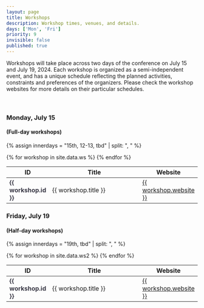```yaml
---
layout: page
title: Workshops
description: Workshop times, venues, and details.
days: ['Mon', 'Fri']
priority: 9
invisible: false
published: true
---
```



Workshops will take place across two days of the conference on July 15 and July 19, 2024. Each workshop is organized as a semi-independent event, and has a unique schedule reflecting the planned activities, constraints and preferences of the organizers. Please check the workshop websites for more details on their particular schedules. 


<div style="display: block; width: 100%; height: 20px;"></div>

### Monday, July 15 
#### (Full-day workshops)
{% assign innerdays = "15th, 12-13, tbd" | split: ", " %}

<table class="table table-striped table-workshop">
    <thead>
        <tr>
            <th width="7%" align="center">ID</th>
            <th width="50%">Title</th>
            <th width="28%">Website</th>
        </tr>
    </thead>
    <tbody>
        {% for workshop in site.data.ws %}
        <tr>
            <td><span style="font-weight:bold; color: #3a3946;"> {{ workshop.id }} </span></td>
            <td>{{ workshop.title }}</td>
            <td>
                <a href="{{ workshop.website }}">
                    {{ workshop.website }}
                </a>
            </td>
        </tr>
        {% endfor %}
    </tbody>
</table>

### Friday, July 19 
#### (Half-day workshops)
{% assign innerdays = "19th, tbd" | split: ", " %}

<table class="table table-striped table-workshop">
    <thead>
        <tr>
            <th width="7%" align="center">ID</th>
            <th width="50%">Title</th>
            <th width="28%">Website</th>
        </tr>
    </thead>
    <tbody>
        {% for workshop in site.data.ws2 %}
        <tr>
            <td><span style="font-weight:bold; color: #3a3946;"> {{ workshop.id }} </span></td>
            <td>{{ workshop.title }}</td>
            <td>
                <a href="{{ workshop.website }}">
                    {{ workshop.website }}
                </a>
            </td>
        </tr>
        {% endfor %}
    </tbody>
</table>


<span style="color:white; font-size:50px;">&nbsp;</span><br>
<span style="color:white; font-size:50px;">&nbsp;</span><br>
<span style="color:white; font-size:50px;">&nbsp;</span><br>
<span style="color:white; font-size:50px;">&nbsp;</span><br>
<span style="color:white; font-size:50px;">&nbsp;</span><br>


<script>
var coll = document.getElementsByClassName("collapsible");
var i;

for (i = 0; i < coll.length; i++) {
  coll[i].addEventListener("click", function() {
    this.classList.toggle("active");
    this.style.display = "none";
    var content = this.nextElementSibling;
    //if (content.style.display === "block") {
    //  content.style.display = "none";
    //} else {
    //  content.style.display = "block";
    //}
    var c = this.parentElement;
    c.innerHTML = content.innerHTML;
    });
}
</script>

